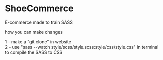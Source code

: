 # ShoeCommerce
E-commerce made to train SASS


how you can make changes </br>

1 - make a "git clone" in website </br>
2 - use "sass --watch style/scss/style.scss:style/css/style.css" in terminal to compile the SASS to CSS
